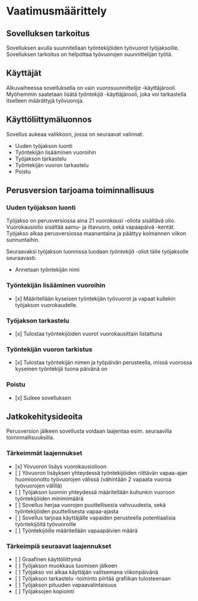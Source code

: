 # Vaatimusmäärittely

## Sovelluksen tarkoitus

Sovelluksen avulla suunnitellaan työntekijöiden työvuorot työjaksoille. Sovelluksen tarkoitus on helpottaa työvuorojen suunnittelijan työtä.

## Käyttäjät

Alkuvaiheessa sovelluksella on vain _vuorosuunnittelija_ -käyttäjärooli. Myöhemmin saatetaan lisätä _työntekijä_ -käyttäjärooli, joka voi tarkastella itselleen määrättyjä työvuoroja.

## Käyttöliittymäluonnos

Sovellus aukeaa valikkoon, jossa on seuraavat valinnat:

   - Uuden työjakson luonti
   - Työntekijän lisääminen vuoroihin
   - Työjakson tarkastelu
   - Työntekijän vuoron tarkastelu
   - Poistu

## Perusversion tarjoama toiminnallisuus

### Uuden työjakson luonti

Työjakso on perusversiossa aina 21 _vuorokausi_ -oliota sisältävä olio. Vuorokausiolio sisältää aamu- ja iltavuoro, sekä vapaapäivä -kentät. Työjakso alkaa perusversiossa maanantaina ja päättyy kolmannen viikon sunnuntaihin.


Seuraavaksi työjakson luonnissa luodaan _työntekijä_ -oliot tälle työjaksolle seuraavasti:
    
   - Annetaan työntekijän nimi
   
### Työntekijän lisääminen vuoroihin

   - \[x] Määritellään kyseisen työntekijän työvuorot ja vapaat kullekin työjakson vuorokaudelle.

### Työjakson tarkastelu

   - \[x] Tulostaa työntekijöiden vuorot vuorokausittain listattuna 
   
### Työntekijän vuoron tarkistus

   - \[x] Tulostaa työntekijän nimen ja työpäivän perusteella, missä vuorossa kyseinen työntekijä tuona päivänä on

### Poistu

   - \[x] Sulkee sovelluksen
   
## Jatkokehitysideoita

Perusversion jälkeen sovellusta voidaan laajentaa esim. seuraavilla toiminnallisuuksilla.

### Tärkeimmät laajennukset

   - \[x] Yövuoron lisäys vuorokausiolioon
   - \[ ] Yövuoron lisäyksen yhteydessä työntekijöiden riittävän vapaa-ajan huomioonotto työvuorojen välissä (vähintään 2 vapaata vuoroa työvuorojen välillä)
   - \[ ] Työjakson luonnin yhteydessä määritellään kuhunkin vuoroon työntekijöiden minimimäärä
   - \[ ] Sovellus herjaa vuorojen puuttellisesta vahvuudesta, sekä työntekijöiden puuttellisesta vapaa-ajasta
   - \[ ] Sovellus tarjoaa käyttäjälle vapaiden perusteella potentiaalisia työntekijöitä työvuoroille
   - \[ ] Työntekijöille määritellään vapaapäivien määrä
   
### Tärkeimpiä seuraavat laajennukset
   
   - \[ ] Graafinen käyttöliittymä
   - \[ ] Työjakson muokkaus luomisen jälkeen
   - \[ ] Työjakso voi alkaa käyttäjän valitsemana viikonpäivänä
   - \[ ] Työjakson tarkastelu -toiminto piirtää grafiikan tulosteenaan
   - \[ ] Työjakson pituuden vapaavalintaisuus
   - \[ ] Työjaksojen kopiointi
